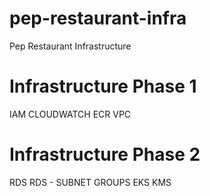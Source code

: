 # pep-restaurant-infra
Pep Restaurant Infrastructure 

# Infrastructure Phase 1 
IAM
CLOUDWATCH
ECR
VPC

# Infrastructure Phase 2
RDS
RDS - SUBNET GROUPS
EKS
KMS
